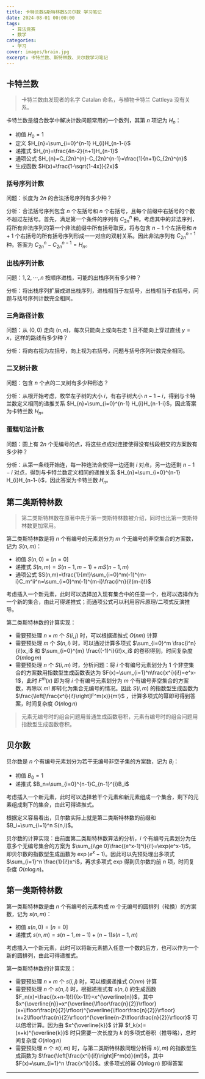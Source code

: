 ```yaml
---
title: 卡特兰数&斯特林数&贝尔数 学习笔记
date: 2024-08-01 00:00:00
tags:
  - 算法竞赛
  - 数学
categories:
  - 学习
cover: images/brain.jpg
excerpt: 卡特兰数、斯特林数、贝尔数学习笔记
---
```

## 卡特兰数
> 卡特兰数由发现者的名字 Catalan 命名，与植物卡特兰 Cattleya 没有关系。

卡特兰数是组合数学中解决计数问题常用的一个数列，其第 $n$ 项记为 $H_n$：
- 初值 $H_{0}=1$
- 定义 $H_{n}=\sum_{i=0}^{n-1} H_{i}H_{n-1-i}$
- 递推式 $H_{n}=\frac{4n-2}{n+1}H_{n-1}$
- 通项公式 $H_{n}=C_{2n}^{n}-C_{2n}^{n-1}=\frac{1}{n+1}C_{2n}^{n}$
- 生成函数 $H(x)=\frac{1-\sqrt{1-4x}}{2x}$

### 括号序列计数
问题：长度为 $2n$ 的合法括号序列有多少种？

分析：合法括号序列包含 $n$ 个左括号和 $n$ 个右括号，且每个前缀中右括号的个数不超过左括号。首先，满足第一个条件的序列有 $C_{2n}^{n}$ 种。考虑其中的非法序列，将所有非法序列的第一个非法前缀中所有括号取反，将与包含 $n-1$ 个左括号和 $n+1$ 个右括号的所有括号序列形成一一对应的双射关系。因此非法序列有 $C_{2n}^{n-1}$ 种。答案为 $C_{2n}^{n}-C_{2n}^{n-1}=H_{n}$。

### 出栈序列计数
问题：$1,2,\cdots,n$ 按顺序进栈，可能的出栈序列有多少种？

分析：将出栈序列扩展成进出栈序列，进栈相当于左括号，出栈相当于右括号，问题与括号序列计数完全相同。

### 三角路径计数
问题：从 $(0,0)$ 走向 $(n,n)$，每次只能向上或向右走 $1$ 且不能向上穿过直线 $y=x$，这样的路线有多少种？

分析：将向右视为左括号，向上视为右括号，问题与括号序列计数完全相同。

### 二叉树计数
问题：包含 $n$ 个点的二叉树有多少种形态？

分析：从根开始考虑，枚举左子树的大小 $i$，有右子树大小 $n-1-i$，得到与卡特兰数定义相同的递推关系 $H_{n}=\sum_{i=0}^{n-1} H_{i}H_{n-1-i}$，因此答案为卡特兰数 $H_{n}$。

### 蛋糕切法计数
问题：圆上有 $2n$ 个无编号的点，将这些点成对连接使得没有线段相交的方案数有多少种？

分析：从第一条线开始连，每一种连法会使得一边还剩 $i$ 对点，另一边还剩 $n-1-i$ 对点，得到与卡特兰数定义相同的递推关系 $H_{n}=\sum_{i=0}^{n-1} H_{i}H_{n-1-i}$，因此答案为卡特兰数 $H_{n}$。

## 第二类斯特林数
> 第二类斯特林数在原著中先于第一类斯特林数被介绍，同时也比第一类斯特林数更加常用。

第二类斯特林数是将 $n$ 个有编号的元素划分为 $m$ 个无编号的非空集合的方案数，记为 $S(n,m)$：
- 初值 $S(n,0)=[n=0]$
- 递推式 $S(n,m)=S(n-1,m-1)+mS(n-1,m)$
- 通项公式 $S(n,m)=\frac{1}{m!}\sum_{i=0}^m(-1)^{m-i}C_m^ii^n=\sum_{i=0}^m(-1)^{m-i}\frac{i^n}{i!(m-i)!}$

考虑插入一个新元素，此时可以选择加入现有集合中的任意一个，也可以选择作为一个新的集合，由此可得递推式；而通项公式可以利用容斥原理/二项式反演推导。

第二类斯特林数的计算实现：
- 需要预处理 $n\times m$ 个 $S(i,j)$ 时，可以根据递推式 $O(nm)$ 计算
- 需要预处理 $m$ 个 $S(n,i)$ 时，可以通过计算多项式 $\sum_{i=0}^m \frac{i^n}{i!}x_i$ 和 $\sum_{i=0}^{m} \frac{(-1)^i}{i!}x_i$ 的卷积得到，时间复杂度 $O(m\log m)$
- 需要预处理 $n$ 个 $S(i,m)$ 时，分析问题：将 $i$ 个有编号元素划分为 $1$ 个非空集合的方案数用指数型生成函数表达为 $F(x)=\sum_{i=1}^n\frac{x^i}{i!}=e^x-1$，此时 $F^m(x)$ 即为将 $i$ 个有编号元素划分为 $m$ 个有编号非空集合的方案数，再除以 $m!$ 即转化为集合无编号的情况。因此 $S(i,m)$ 的指数型生成函数为 $\frac{\left[\frac{x^i}{i!}\right]F^m(x)}{m!}$ ，计算多项式的幂即可得到答案，时间复杂度 $O(n\log n)$

> 元素无编号时的组合问题用普通生成函数卷积，元素有编号时的组合问题用指数型生成函数卷积。

## 贝尔数
贝尔数是 $n$ 个有编号元素划分为若干无编号非空子集的方案数，记为 $B_i$：
- 初值 $B_0=1$
- 递推式 $B_n=\sum_{i=0}^{n-1}C_{n-1}^{i}B_i$

考虑插入一个新元素，此时可以选择若干个元素和新元素组成一个集合，剩下的元素组成剩下的集合，由此可得递推式。

根据定义容易看出，贝尔数实际上就是第二类斯特林数的前缀和 $B_i=\sum_{i=1}^n S(n,i)$。

贝尔数的计算实现：由前面第二类斯特林数算法的分析，$i$ 个有编号元素划分为任意多个无编号集合的方案为 $\sum_{i\ge 0}\frac{(e^x-1)^i}{i!}=\exp(e^x-1)$，即贝尔数的指数型生成函数为 $\exp(e^x-1)$。因此可以先预处理出多项式 $\sum_{i=1}^n \frac{1}{i!}x^i$，再求多项式 exp 得到贝尔数的前 $n$ 项，时间复杂度 $O(n\log n)$。

## 第一类斯特林数
第一类斯特林数是由 $n$ 个有编号的元素构成 $m$ 个无编号的圆排列（轮换）的方案数，记为 $s(n,m)$：
- 初值 $s(n,0)=[n=0]$
- 递推式 $s(n,m)=s(n-1,m-1)+(n-1)s(n-1,m)$

考虑插入一个新元素，此时可以将新元素插入任意一个数的后方，也可以作为一个新的圆排列，由此可得递推式。

第一类斯特林数的计算实现：
- 需要预处理 $n\times m$ 个 $s(i,j)$ 时，可以根据递推式 $O(nm)$ 计算
- 需要预处理 $n$ 个 $s(n,i)$ 时，根据递推式有 $s(n,i)$ 的生成函数 $F_n(x)=\frac{(x+n-1)!}{(x-1)!}=x^{\overline{n}}$，其中 $x^{\overline{n}}=x^{\overline{\lfloor\frac{n}{2}}\rfloor}(x+\lfloor\frac{n}{2}\rfloor)^{\overline{\lfloor\frac{n}{2}}\rfloor}(x+2\lfloor\frac{n}{2}\rfloor)^{\overline{n-2\lfloor\frac{n}{2}}\rfloor}$ 可以倍增计算。因为由 $x^{\overline{k}}$ 计算 $f_k(x)=(x+k)^{\overline{k}}$ 时只需要一次长度为 $k$ 的多项式卷积（推导略），总时间复杂度 $O(n\log n)$
- 需要预处理 $n$ 个 $s(i,m)$ 时，与第二类斯特林数同理分析得 $s(i,m)$ 的指数型生成函数为 $\frac{\left[\frac{x^i}{i!}\right]F^m(x)}{m!}$，其中 $F(x)=\sum_{i=1}^n \frac{x^i}{i}$。求多项式的幂 $O(n\log n)$ 即得答案 

---